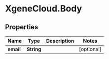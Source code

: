 # XgeneCloud.Body

## Properties
Name | Type | Description | Notes
------------ | ------------- | ------------- | -------------
**email** | **String** |  | [optional] 


